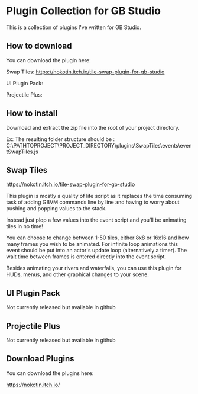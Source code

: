 # Plugin Collection for GB Studio

This is a collection of plugins I've written for GB Studio.

## How to download

You can download the plugin here:

Swap Tiles: https://nokotin.itch.io/tile-swap-plugin-for-gb-studio

UI Plugin Pack:

Projectile Plus:

## How to install

Download and extract the zip file into the root of your project directory.

Ex:
The resulting folder structure should be : C:\PATHTOPROJECT\PROJECT_DIRECTORY\plugins\SwapTiles\events\eventSwapTiles.js

## Swap Tiles

https://nokotin.itch.io/tile-swap-plugin-for-gb-studio

This plugin is mostly a quality of life script as it replaces the time consuming task of adding GBVM commands line by line and having to worry about pushing and popping values to the stack.

Instead just plop a few values into the event script and you'll be animating tiles in no time!

You can choose to change between 1-50 tiles, either 8x8 or 16x16 and how many frames you wish to be animated.
For infinite loop animations this event should be put into an actor's update loop (alternatively a timer). The wait time between frames is entered directly into the event script.

Besides animating your rivers and waterfalls, you can use this plugin for HUDs, menus, and other graphical changes to your scene.


## UI Plugin Pack

Not currently released but available in github

## Projectile Plus

Not currently released but available in github



## Download Plugins

You can download the plugins here:

https://nokotin.itch.io/

